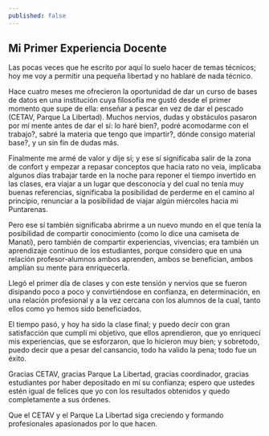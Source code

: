```yaml
---
published: false
---
```


## Mi Primer Experiencia Docente

Las pocas veces que he escrito por aquí lo suelo hacer de temas técnicos; hoy me voy a permitir una pequeña libertad y no hablaré de nada técnico.

Hace cuatro meses me ofrecieron la oportunidad de dar un curso de bases de datos en una institución cuya filosofía me gustó desde el primer momento que supe de ella: enseñar a pescar en vez de dar el pescado (CETAV, Parque La Libertad). Muchos nervios, dudas y obstáculos pasaron por mí mente antes de dar el sí: lo haré bien?, podré acomodarme con el trabajo?, sabré la materia que tengo que impartir?, dónde consigo material base?, y un sin fin de dudas más.

Finalmente me armé de valor y dije sí; y ese sí significaba salir de la zona de confort y empezar a repasar conceptos que hacia rato no veía, implicaba algunos días trabajar tarde en la noche para reponer el tiempo invertido en las clases, era viajar a un lugar que desconocía y del cual no tenía muy buenas referencias, significaba la posibilidad de perderme en el camino al principio, renunciar a la posibilidad de viajar algún miércoles hacia mi Puntarenas. 

Pero ese sí también significaba abrirme a un nuevo mundo en el que tenía la posibilidad de compartir conocimiento (como lo dice una camiseta de Manatí), pero también de compartir experiencias, vivencias; era también un aprendizaje continuo de los estudiantes, porque considero que en una relación profesor-alumnos ambos aprenden, ambos se benefician, ambos amplían su mente para enriquecerla.

Llegó el primer día de clases y con este tensión y nervios que se fueron disipando poco a poco y convirtiéndose en confianza, en determinación, en una relación profesional y a la vez cercana con los alumnos de la cual, tanto ellos como yo hemos sido beneficiados.

El tiempo pasó, y hoy ha sido la clase final; y puedo decir con gran satisfacción que cumplí mi objetivo, que ellos aprendieron, que yo enriquecí mis experiencias, que se esforzaron, que lo hicieron muy bien; y sobretodo, puedo decir que a pesar del cansancio, todo ha valido la pena; todo fue un éxito.

Gracias CETAV, gracias Parque La Libertad, gracias coordinador, gracias estudiantes por haber depositado en mí su confianza; espero que ustedes estén igual de felices que yo con los resultados obtenidos y quedo completamente a sus órdenes.

Que el CETAV y el Parque La Libertad siga creciendo y formando profesionales apasionados por lo que hacen.



